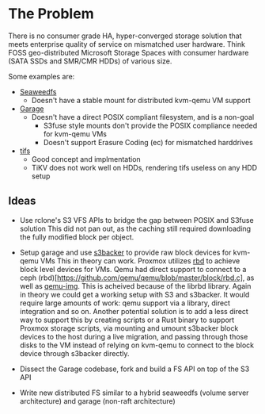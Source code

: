 # The Problem

There is no consumer grade HA, hyper-converged storage solution that meets enterprise quality of service on mismatched user hardware.
Think FOSS geo-distributed Microsoft Storage Spaces with consumer hardware (SATA SSDs and SMR/CMR HDDs) of various size.

Some examples are:

* [Seaweedfs](https://github.com/seaweedfs/)
  * Doesn't have a stable mount for distributed kvm-qemu VM support
* [Garage](https://garagehq.deuxfleurs.fr/)
  * Doesn't have a direct POSIX compliant filesystem, and is a non-goal
	* S3fuse style mounts don't provide the POSIX compliance needed for kvm-qemu VMs
	* Doesn't support Erasure Coding (ec) for mismatched harddrives
* [tifs](https://github.com/Hexilee/tifs)
	* Good concept and implmentation
	* TiKV does not work well on HDDs, rendering tifs useless on any HDD setup

## Ideas

* Use rclone's S3 VFS APIs to bridge the gap between POSIX and S3fuse solution
This did not pan out, as the caching still required downloading the fully modified block per object.

* Setup garage and use [s3backer](https://github.com/archiecobbs/s3backer) to provide raw block devices for kvm-qemu VMs
This in theory can work. Proxmox utilizes [rbd](https://docs.ceph.com/en/quincy/rbd/) to achieve block level devices for VMs. Qemu had direct support to connect to a ceph (rbd)[https://github.com/qemu/qemu/blob/master/block/rbd.c], as well as [qemu-img](https://docs.ceph.com/en/quincy/rbd/qemu-rbd/). This is acheived because of the librbd library.
Again in theory we could get a working setup with S3 and s3backer. It would require large amounts of work: qemu support via a library, direct integration and so on.
Another potential solution is to add a less direct way to support this by creating scripts or a Rust binary to support Proxmox storage scripts, via mounting and umount s3backer block devices to the host during a live migration, and passing through those disks to the VM instead of relying on kvm-qemu to connect to the block device through s3backer directly.

* Dissect the Garage codebase, fork and build a FS API on top of the S3 API

* Write new distributed FS similar to a hybrid seaweedfs (volume server architecture) and garage (non-raft architecture)
